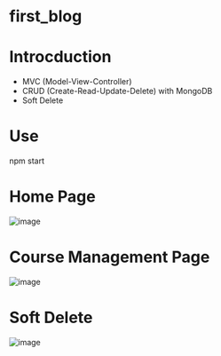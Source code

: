 # first_blog

# Introcduction
- MVC (Model-View-Controller)
- CRUD (Create-Read-Update-Delete) with MongoDB
- Soft Delete

# Use
npm start


# Home Page
![image](https://github.com/Hoai-Baoo/first_blog/assets/93426264/5d0104b8-1f4a-4e89-92c7-4133fffd3eae)

# Course Management Page
![image](https://github.com/Hoai-Baoo/first_blog/assets/93426264/5616eb40-5894-4a37-a414-f6befb80a6d9)

# Soft Delete
![image](https://github.com/Hoai-Baoo/first_blog/assets/93426264/e26f3b95-b804-42bb-93de-082c2c64b89c)
